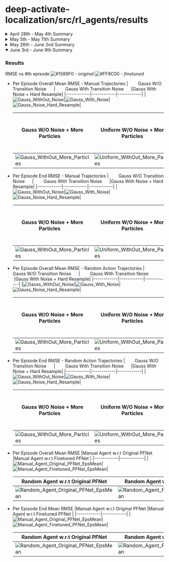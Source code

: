 # deep-activate-localization/src/rl_agents/results

<details close>
  <summary>April 28th - May 4th Summary</summary>

  ### Results
  *blue - training curve, orange - evaluation curve*
  |Experiement | Result     | AverageEpisodeLength      | AverageEpisodeReturn      |
  |------------|------------|------------|-------------|
  |task_obs only (2021-04-30)| [Navigate_Fixed_Goal - (parallel_py_env)](2021-04-30_12-19-33)|![Metrics_AverageEpisodeLength](2021-04-30_12-19-33/images/Metrics_AverageEpisodeLength.svg)|![Metrics_AverageReturn](2021-04-30_12-19-33/images/Metrics_AverageReturn.svg)| -> different train and eval envs with normal_projection_network.NormalProjectionNetwork
  |task_obs only (2021-04-30)| [Navigate_Fixed_Goal - (non-parallel_py_env-1)](2021-04-30_15-00-08)|![Metrics_AverageEpisodeLength](2021-04-30_15-00-08/images/Metrics_AverageEpisodeLength.svg)|![Metrics_AverageReturn](2021-04-30_15-00-08/images/Metrics_AverageReturn.svg)| -> different train and eval envs with normal_projection_network.NormalProjectionNetwork
  |task_obs only (2021-04-30)| [Navigate_Fixed_Goal - (non-parallel_py_env-2)](2021-04-30_20-07-39)|![Metrics_AverageEpisodeLength](2021-04-30_20-07-39/images/Metrics_AverageEpisodeLength.svg)|![Metrics_AverageReturn](2021-04-30_20-07-39/images/Metrics_AverageReturn.svg)| -> same train and eval envs with normal_projection_network.NormalProjectionNetwork
  |rgb_obs only (2021-05-03)| [Navigate_Fixed_Goal - (parallel_py_env)](2021-05-03_14-54-25)|![Metrics_AverageEpisodeLength](2021-05-03_14-54-25/images/Metrics_AverageEpisodeLength.svg)|![Metrics_AverageReturn](2021-05-03_14-54-25/images/Metrics_AverageReturn.svg)| -> different train and eval envs with tanh_normal_projection_network.TanhNormalProjectionNetwork
  |rgb_obs only (2021-05-04)| [Navigate_Fixed_Goal - (non-parallel_py_env)](2021-05-04_07-42-43)|![Metrics_AverageEpisodeLength](2021-05-04_07-42-43/images/Metrics_AverageEpisodeLength.svg)|![Metrics_AverageReturn](2021-05-04_07-42-43/images/Metrics_AverageReturn.svg)| -> different train and eval envs with tanh_normal_projection_network.TanhNormalProjectionNetwork sac_agent.py

</details>

<details close>
  <summary>May 5th - May 11th Summary</summary>

  ### Results
  *blue - training curve, orange - evaluation curve*
  |Experiement | Agent |  Result     | AverageEpisodeLength      | AverageEpisodeReturn      |
  |------------|-------|-----|------------|-------------|
  |task_obs only (2021-05-06)| SAC |[Navigate_Fixed_Goal - (non-parallel_py_env)](2021-05-06_10-06-32)|![Metrics_AverageEpisodeLength](2021-05-06_10-06-32/images/Metrics_AverageEpisodeLength.svg)|![Metrics_AverageReturn](2021-05-06_10-06-32/images/Metrics_AverageReturn.svg)| -> same train and eval envs with normal_projection_network.NormalProjectionNetwork train_eval.py
  |rgb_obs only (2021-05-07)| SAC |[Navigate_Fixed_Goal - (non-parallel_py_env)](2021-05-07_00-07-34)|![Metrics_AverageEpisodeLength](2021-05-07_00-07-34/images/Metrics_AverageEpisodeLength.svg)|![Metrics_AverageReturn](2021-05-07_00-07-34/images/Metrics_AverageReturn.svg)| -> same train and eval envs with tanh_normal_projection_network.TanhNormalProjectionNetwork train_eval.py
  |task_obs only (2021-05-12)| PPOClipAgent |[Navigate_Fixed_Goal - (non-parallel_py_env)](2021-05-12_12-46-55)|![Metrics_AverageEpisodeLength](2021-05-12_12-46-55/images/Metrics_AverageEpisodeLength.svg)|![Metrics_AverageReturn](2021-05-12_12-46-55/images/Metrics_AverageReturn.svg)| -> same train and eval envs with tanh activation non-mini batch training
  |rgb_obs only (2021-05-17)| PPOClipAgent |[Navigate_Fixed_Goal - (non-parallel_py_env)](2021-05-17_08-16-35)|![Metrics_AverageEpisodeLength](2021-05-17_08-16-35/images/Metrics_AverageEpisodeLength.svg)|![Metrics_AverageReturn](2021-05-17_08-16-35/images/Metrics_AverageReturn.svg)| -> same train and eval envs with tanh activation non-mini batch training

</details>


<details close>
  <summary>May 26th - June 2nd Summary</summary>

  ### Results
  ![#1589F0](https://via.placeholder.com/15/1589F0/000000?text=+) - *random agent* ![#f03c15](https://via.placeholder.com/15/f03c15/000000?text=+) - *sac trained agent*\
  reward scale: [-10, 0]\
  env obs: proprio (gt_pose, gt_velocity, est_pose)

  |With Out Transition Noise |With Transition Noise |With Lower Initial Covariance |With More Particles |
  |------------|------------|------------|------------|
  |![Eval_WithOut_Noise](2021-05-29_11-11-00/images/eval_wo_noise.svg)|![Eval_With_Noise](2021-05-29_11-11-00/images/eval_w_noise.svg)|![Eval_Low_Init_Covariance](2021-05-29_11-11-00/images/eval_low_init_covariance.svg)|![Eval_More_Particles](2021-05-29_11-11-00/images/eval_more_particles.svg)|
  |transition_std: ['0', '0']<br/>init_particles_std: ['30', '0.523599']<br/>init_particles_distr: gaussian<br/>num_particles: 1000<br/>alpha_resample_ratio 0.8|transition_std: ['1', '0']<br/>init_particles_std ['30', '0.523599']<br/>init_particles_distr: gaussian<br/>num_particles: 1000<br/>alpha_resample_ratio 0.8|transition_std: ['0.2', '0']<br/>init_particles_std ['15', '0.523599']<br/>init_particles_distr: gaussian<br/>num_particles: 1500<br/>alpha_resample_ratio 0.8|transition_std: ['0.5', '0']<br/>init_particles_std ['30', '0.523599']<br/>init_particles_distr: gaussian<br/>num_particles: 2500<br/>alpha_resample_ratio 0.8|

</details>


<details open>
  <summary>June 3rd - June 9th Summary</summary>

  ### Results
  RMSE vs #th episode ![#1589F0](https://via.placeholder.com/15/1589F0/000000?text=+) - *original* ![#FF8C00](https://via.placeholder.com/15/FF8C00/000000?text=+) - *finetuned*
  * Per Episode Overall Mean RMSE - Manual Trajectories
    |&nbsp; &nbsp; &nbsp; &nbsp; Gauss W/O Transition Noise &nbsp; &nbsp; &nbsp;|&nbsp; &nbsp; &nbsp; &nbsp; Gauss With Transition Noise &nbsp; &nbsp; &nbsp;|Gauss With Noise + Hard Resample|
    |------------|------------|------------|
    |![Gauss_WithOut_Noise](2021-06-07_08-00-00/manual_agent/images/gauss_500_15,0.523_0,0_0.8/eps_mean_rmse.svg)|![Gauss_With_Noise](2021-06-07_08-00-00/manual_agent/images/gauss_500_15,0.523_1,0.087_0.8/eps_mean_rmse.svg)|![Gauss_Noise_Hard_Resample](2021-06-07_08-00-00/manual_agent/images/gauss_500_15,0.523_1,0.087_1.0/eps_mean_rmse.svg)|

    |Gauss W/O Noise + More Particles &nbsp; &nbsp;|Uniform W/O Noise + More Particles &nbsp;|&nbsp; &nbsp; &nbsp; &nbsp; &nbsp; &nbsp;|
    |------------|------------|------------|
    |![Gauss_WithOut_More_Particles](2021-06-07_08-00-00/manual_agent/images/gauss_1500_15,0.523_0,0_0.8/eps_mean_rmse.svg)|![Uniform_WithOut_More_Particles](2021-06-07_08-00-00/manual_agent/images/uniform_1500_75_0,0_0.8/eps_mean_rmse.svg)||
  * Per Episode End RMSE - Manual Trajectories
    |&nbsp; &nbsp; &nbsp; &nbsp; Gauss W/O Transition Noise &nbsp; &nbsp; &nbsp;|&nbsp; &nbsp; &nbsp; &nbsp; Gauss With Transition Noise &nbsp; &nbsp; &nbsp;|Gauss With Noise + Hard Resample|
    |------------|------------|------------|
    |![Gauss_WithOut_Noise](2021-06-07_08-00-00/manual_agent/images/gauss_500_15,0.523_0,0_0.8/eps_final_rmse.svg)|![Gauss_With_Noise](2021-06-07_08-00-00/manual_agent/images/gauss_500_15,0.523_1,0.087_0.8/eps_final_rmse.svg)|![Gauss_Noise_Hard_Resample](2021-06-07_08-00-00/manual_agent/images/gauss_500_15,0.523_1,0.087_1.0/eps_final_rmse.svg)|

    |Gauss W/O Noise + More Particles &nbsp; &nbsp;|Uniform W/O Noise + More Particles &nbsp;|&nbsp; &nbsp; &nbsp; &nbsp; &nbsp; &nbsp;|
    |------------|------------|------------|
    |![Gauss_WithOut_More_Particles](2021-06-07_08-00-00/manual_agent/images/gauss_1500_15,0.523_0,0_0.8/eps_final_rmse.svg)|![Uniform_WithOut_More_Particles](2021-06-07_08-00-00/manual_agent/images/uniform_1500_75_0,0_0.8/eps_final_rmse.svg)||
  * Per Episode Overall Mean RMSE - Random Action Trajectories
    |&nbsp; &nbsp; &nbsp; &nbsp; Gauss W/O Transition Noise &nbsp; &nbsp; &nbsp;|&nbsp; &nbsp; &nbsp; &nbsp; Gauss With Transition Noise &nbsp; &nbsp; &nbsp;|Gauss With Noise + Hard Resample|
    |------------|------------|------------|
    |![Gauss_WithOut_Noise](2021-06-07_08-00-00/rnd_agent/images/gauss_500_15,0.523_0,0_0.8/eps_mean_rmse.svg)|![Gauss_With_Noise](2021-06-07_08-00-00/rnd_agent/images/gauss_500_15,0.523_1,0.087_0.8/eps_mean_rmse.svg)|![Gauss_Noise_Hard_Resample](2021-06-07_08-00-00/rnd_agent/images/gauss_500_15,0.523_1,0.087_1.0/eps_mean_rmse.svg)|

    |Gauss W/O Noise + More Particles &nbsp; &nbsp;|Uniform W/O Noise + More Particles &nbsp;|&nbsp; &nbsp; &nbsp; &nbsp; &nbsp; &nbsp;|
    |------------|------------|------------|
    |![Gauss_WithOut_More_Particles](2021-06-07_08-00-00/rnd_agent/images/gauss_1500_15,0.523_0,0_0.8/eps_mean_rmse.svg)|![Uniform_WithOut_More_Particles](2021-06-07_08-00-00/rnd_agent/images/uniform_1500_75_0,0_0.8/eps_mean_rmse.svg)||
  * Per Episode End RMSE - Random Action Trajectories
    |&nbsp; &nbsp; &nbsp; &nbsp; Gauss W/O Transition Noise &nbsp; &nbsp; &nbsp;|&nbsp; &nbsp; &nbsp; &nbsp; Gauss With Transition Noise &nbsp; &nbsp; &nbsp;|Gauss With Noise + Hard Resample|
    |------------|------------|------------|
    |![Gauss_WithOut_Noise](2021-06-07_08-00-00/rnd_agent/images/gauss_500_15,0.523_0,0_0.8/eps_final_rmse.svg)|![Gauss_With_Noise](2021-06-07_08-00-00/rnd_agent/images/gauss_500_15,0.523_1,0.087_0.8/eps_final_rmse.svg)|![Gauss_Noise_Hard_Resample](2021-06-07_08-00-00/rnd_agent/images/gauss_500_15,0.523_1,0.087_1.0/eps_final_rmse.svg)|

    |Gauss W/O Noise + More Particles &nbsp; &nbsp;|Uniform W/O Noise + More Particles &nbsp;|&nbsp; &nbsp; &nbsp; &nbsp; &nbsp; &nbsp;|
    |------------|------------|------------|
    |![Gauss_WithOut_More_Particles](2021-06-07_08-00-00/rnd_agent/images/gauss_1500_15,0.523_0,0_0.8/eps_final_rmse.svg)|![Uniform_WithOut_More_Particles](2021-06-07_08-00-00/rnd_agent/images/uniform_1500_75_0,0_0.8/eps_final_rmse.svg)||
  * Per Episode Overall Mean RMSE
    |Manual Agent w.r.t Original PFNet |Manual Agent w.r.t Finetuned PFNet |
    |------------|------------|
    |![Manual_Agent_Original_PFNet_EpsMean](2021-06-07_08-00-00/manual_agent/images/box_plots_overall/manual_agent_house_pfnet_eps_mean_rmse.png)|![Manual_Agent_Finetuned_PFNet_EpsMean](2021-06-07_08-00-00/manual_agent/images/box_plots_overall/manual_agent_igibson_pfnet_eps_mean_rmse.png)|

    |Random Agent w.r.t Original PFNet |Random Agent w.r.t Finetuned PFNet |
    |------------|------------|
    |![Random_Agent_Original_PFNet_EpsMean](2021-06-07_08-00-00/rnd_agent/images/box_plots_overall/rnd_agent_house_pfnet_eps_mean_rmse.png)|![Random_Agent_Finetuned_PFNet_EpsMean](2021-06-07_08-00-00/rnd_agent/images/box_plots_overall/rnd_agent_igibson_pfnet_eps_mean_rmse.png)|
  * Per Episode End Mean RMSE
    |Manual Agent w.r.t Original PFNet |Manual Agent w.r.t Finetuned PFNet |
    |------------|------------|
    |![Manual_Agent_Original_PFNet_EpsMean](2021-06-07_08-00-00/manual_agent/images/box_plots_overall/manual_agent_house_pfnet_eps_final_rmse.png)|![Manual_Agent_Finetuned_PFNet_EpsMean](2021-06-07_08-00-00/manual_agent/images/box_plots_overall/manual_agent_igibson_pfnet_eps_final_rmse.png)|

    |Random Agent w.r.t Original PFNet |Random Agent w.r.t Finetuned PFNet |
    |------------|------------|
    |![Random_Agent_Original_PFNet_EpsMean](2021-06-07_08-00-00/rnd_agent/images/box_plots_overall/rnd_agent_house_pfnet_eps_final_rmse.png)|![Random_Agent_Finetuned_PFNet_EpsMean](2021-06-07_08-00-00/rnd_agent/images/box_plots_overall/rnd_agent_igibson_pfnet_eps_final_rmse.png)|
</details>
